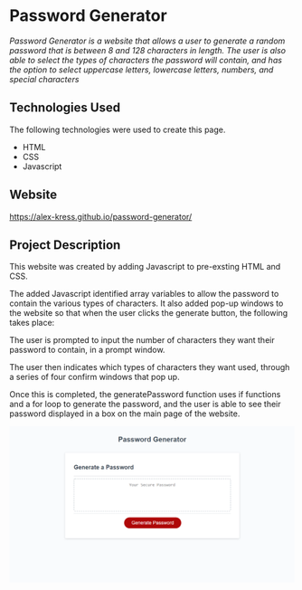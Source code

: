 # Password Generator

*Password Generator is a website that allows a user to generate a random password that is between 8 and 128 characters in length.  The user is also able to select the types of characters the password will contain, and has the option to select uppercase letters, lowercase letters, numbers, and special characters*

## Technologies Used

The following technologies were used to create this page.

* HTML
* CSS
* Javascript

## Website

https://alex-kress.github.io/password-generator/

## Project Description

This website was created by adding Javascript to pre-exsting HTML and CSS.

The added Javascript identified array variables to allow the password to contain the various types of characters.  It also added pop-up windows to the website so that when the user clicks the generate button, the following takes place:

The user is prompted to input the number of characters they want their password to contain, in a prompt window.

The user then indicates which types of characters they want used, through a series of four confirm windows that pop up.

Once this is completed, the generatePassword function uses if functions and a for loop to generate the password, and the user is able to see their password displayed in a box on the main page of the website.

![Screenshot](password-generator-screenshot.png)


